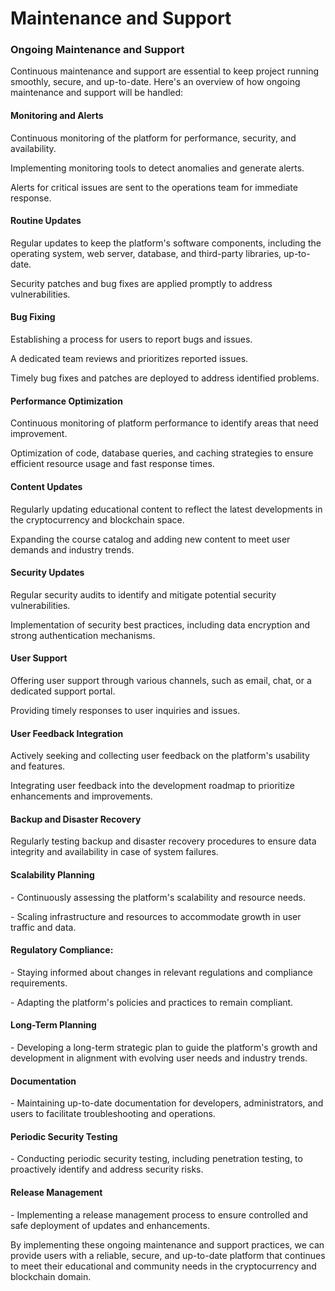 # Maintenance and Support

### Ongoing Maintenance and Support

Continuous maintenance and support are essential to keep project running smoothly, secure, and up-to-date. Here's an overview of how ongoing maintenance and support will be handled:

#### Monitoring and Alerts

Continuous monitoring of the platform for performance, security, and availability.

Implementing monitoring tools to detect anomalies and generate alerts.

Alerts for critical issues are sent to the operations team for immediate response.

#### Routine Updates

Regular updates to keep the platform's software components, including the operating system, web server, database, and third-party libraries, up-to-date.

Security patches and bug fixes are applied promptly to address vulnerabilities.

#### Bug Fixing

Establishing a process for users to report bugs and issues.

A dedicated team reviews and prioritizes reported issues.

Timely bug fixes and patches are deployed to address identified problems.

#### Performance Optimization

Continuous monitoring of platform performance to identify areas that need improvement.

Optimization of code, database queries, and caching strategies to ensure efficient resource usage and fast response times.

#### Content Updates

Regularly updating educational content to reflect the latest developments in the cryptocurrency and blockchain space.

Expanding the course catalog and adding new content to meet user demands and industry trends.

#### Security Updates

Regular security audits to identify and mitigate potential security vulnerabilities.

Implementation of security best practices, including data encryption and strong authentication mechanisms.

#### User Support

Offering user support through various channels, such as email, chat, or a dedicated support portal.

Providing timely responses to user inquiries and issues.

#### User Feedback Integration

Actively seeking and collecting user feedback on the platform's usability and features.

Integrating user feedback into the development roadmap to prioritize enhancements and improvements.

#### Backup and Disaster Recovery

Regularly testing backup and disaster recovery procedures to ensure data integrity and availability in case of system failures.

#### Scalability Planning

\- Continuously assessing the platform's scalability and resource needs.

\- Scaling infrastructure and resources to accommodate growth in user traffic and data.

#### Regulatory Compliance:

\- Staying informed about changes in relevant regulations and compliance requirements.

\- Adapting the platform's policies and practices to remain compliant.

#### Long-Term Planning

\- Developing a long-term strategic plan to guide the platform's growth and development in alignment with evolving user needs and industry trends.

#### Documentation

\- Maintaining up-to-date documentation for developers, administrators, and users to facilitate troubleshooting and operations.

#### Periodic Security Testing

\- Conducting periodic security testing, including penetration testing, to proactively identify and address security risks.

#### Release Management

\- Implementing a release management process to ensure controlled and safe deployment of updates and enhancements.

By implementing these ongoing maintenance and support practices, we can provide users with a reliable, secure, and up-to-date platform that continues to meet their educational and community needs in the cryptocurrency and blockchain domain.
